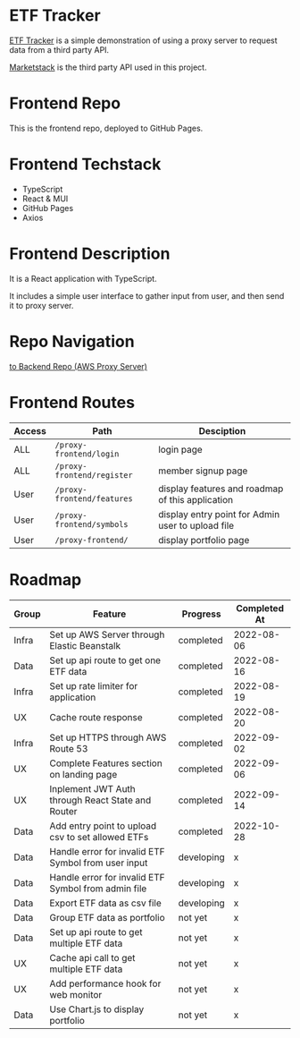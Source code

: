 # ETF Tracker

[ETF Tracker](https://yumingchang1991.github.io/proxy-frontend/) is a simple demonstration of using a proxy server to request data from a third party API.

[Marketstack](https://marketstack.com/documentation) is the third party API used in this project.

# Frontend Repo

This is the frontend repo, deployed to GitHub Pages.

# Frontend Techstack

- TypeScript
- React & MUI
- GitHub Pages
- Axios

# Frontend Description

It is a React application with TypeScript.

It includes a simple user interface to gather input from user, and then send it to proxy server.

# Repo Navigation
[to Backend Repo (AWS Proxy Server)](https://github.com/yumingchang1991/proxy-backend)

# Frontend Routes
| Access | Path                        | Desciption                                          |
| ------ | --------------------------- | --------------------------------------------------  |
| ALL    | `/proxy-frontend/login`     |  login page                                         |
| ALL    | `/proxy-frontend/register`  |  member signup page                                 |
| User   | `/proxy-frontend/features`  |  display features and roadmap of this application   |
| User   | `/proxy-frontend/symbols`   |  display entry point for Admin user to upload file  |
| User   | `/proxy-frontend/`          |  display portfolio page                             |

# Roadmap

| Group | Feature                                              | Progress    | Completed At |
| ----- | ---------------------------------------------------- | ----------- | ------------ |
| Infra | Set up AWS Server through Elastic Beanstalk          | completed   | 2022-08-06   |
| Data  | Set up api route to get one ETF data                 | completed   | 2022-08-16   |
| Infra | Set up rate limiter for application                  | completed   | 2022-08-19   |
| UX    | Cache route response                                 | completed   | 2022-08-20   |
| Infra | Set up HTTPS through AWS Route 53                    | completed   | 2022-09-02   |
| UX    | Complete Features section on landing page            | completed   | 2022-09-06   |
| UX    | Inplement JWT Auth through React State and Router    | completed   | 2022-09-14   |
| Data  | Add entry point to upload csv to set allowed ETFs    | completed   | 2022-10-28   |
| Data  | Handle error for invalid ETF Symbol from user input  | developing  | x |
| Data  | Handle error for invalid ETF Symbol from admin file  | developing  | x |
| Data  | Export ETF data as csv file                          | developing  | x |
| Data  | Group ETF data as portfolio                          | not yet     | x |
| Data  | Set up api route to get multiple ETF data            | not yet     | x |
| UX    | Cache api call to get multiple ETF data              | not yet     | x |
| UX    | Add performance hook for web monitor                 | not yet     | x |
| Data  | Use Chart.js to display portfolio                    | not yet     | x |
